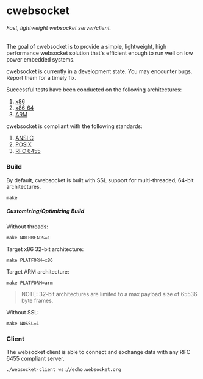 # cwebsocket

###### Fast, lightweight websocket server/client.

The goal of cwebsocket is to provide a simple, lightweight, high performance websocket solution that's
efficient enough to run well on low power embedded systems.

cwebsocket is currently in a development state. You may encounter bugs. Report them for a timely fix.

Successful tests have been conducted on the following architectures:

1. [x86](http://en.wikipedia.org/wiki/X86)
2. [x86_64](http://en.wikipedia.org/wiki/X86-64)
3. [ARM](http://en.wikipedia.org/wiki/ARM_architecture)

cwebsocket is compliant with the following standards:

1. [ANSI C](http://en.wikipedia.org/wiki/ANSI_C)
2. [POSIX](http://en.wikipedia.org/wiki/C_POSIX_library)
3. [RFC 6455](http://tools.ietf.org/html/rfc6455)

### Build

By default, cwebsocket is built with SSL support for multi-threaded, 64-bit architectures.

	make

##### Customizing/Optimizing Build

Without threads:

	make NOTHREADS=1

Target x86 32-bit architecture:

	make PLATFORM=x86

Target ARM architecture:

	make PLATFORM=arm

> NOTE: 32-bit architectures are limited to a max payload size of 65536 byte frames.

Without SSL:

	make NOSSL=1

### Client

The websocket client is able to connect and exchange data with any RFC 6455 compliant server.

	./websocket-client ws://echo.websocket.org

